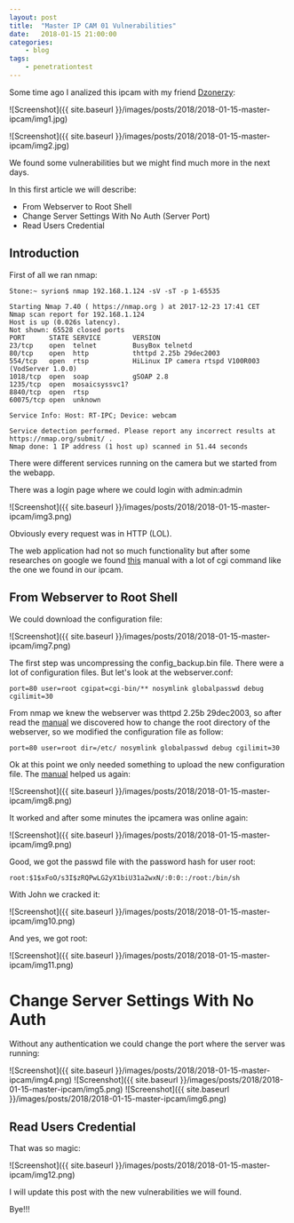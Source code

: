 ```yaml
---
layout: post
title:	"Master IP CAM 01 Vulnerabilities"
date:	2018-01-15 21:00:00
categories:
    - blog
tags:
    - penetrationtest
---
```


Some time ago I analized this ipcam with my friend [Dzonerzy](https://twitter.com/dzonerzy):

![Screenshot]({{ site.baseurl }}/images/posts/2018/2018-01-15-master-ipcam/img1.jpg)

![Screenshot]({{ site.baseurl }}/images/posts/2018/2018-01-15-master-ipcam/img2.jpg)

We found some vulnerabilities but we might find much more in the next days.

In this first article we will describe:

* From Webserver to Root Shell
* Change Server Settings With No Auth (Server Port)
* Read Users Credential

## Introduction

First of all we ran nmap:

~~~
Stone:~ syrion$ nmap 192.168.1.124 -sV -sT -p 1-65535

Starting Nmap 7.40 ( https://nmap.org ) at 2017-12-23 17:41 CET
Nmap scan report for 192.168.1.124
Host is up (0.026s latency).
Not shown: 65528 closed ports
PORT      STATE SERVICE        VERSION
23/tcp    open  telnet         BusyBox telnetd
80/tcp    open  http           thttpd 2.25b 29dec2003
554/tcp   open  rtsp           HiLinux IP camera rtspd V100R003 (VodServer 1.0.0)
1018/tcp  open  soap           gSOAP 2.8
1235/tcp  open  mosaicsyssvc1?
8840/tcp  open  rtsp
60075/tcp open  unknown

Service Info: Host: RT-IPC; Device: webcam

Service detection performed. Please report any incorrect results at https://nmap.org/submit/ .
Nmap done: 1 IP address (1 host up) scanned in 51.44 seconds
~~~

There were different services running on the camera but we started from the webapp.

There was a login page where we could login with admin:admin

![Screenshot]({{ site.baseurl }}/images/posts/2018/2018-01-15-master-ipcam/img3.png)

Obviously every request was in HTTP (LOL).

The web application had not so much functionality but after some researches on google we found [this](http://www.themadhermit.net/wp-content/uploads/2013/03/FI9821W-CGI-Commands.pdf) manual with a lot of cgi command like the one we found in our ipcam. 

## From Webserver to Root Shell

We could download the configuration file:

![Screenshot]({{ site.baseurl }}/images/posts/2018/2018-01-15-master-ipcam/img7.png)

The first step was uncompressing the config_backup.bin file. There were a lot of configuration files. But let's look at the webserver.conf:

~~~
port=80 user=root cgipat=cgi-bin/** nosymlink globalpasswd debug cgilimit=30
~~~

From nmap we knew the webserver was thttpd 2.25b 29dec2003, so after read the [manual](https://acme.com/software/thttpd/thttpd_man.html) we discovered how to change the root directory of the webserver, so we modified the configuration file as follow:

~~~
port=80 user=root dir=/etc/ nosymlink globalpasswd debug cgilimit=30
~~~

Ok at this point we only needed something to upload the new configuration file. The [manual](http://www.themadhermit.net/wp-content/uploads/2013/03/FI9821W-CGI-Commands.pdf) helped us again:

![Screenshot]({{ site.baseurl }}/images/posts/2018/2018-01-15-master-ipcam/img8.png)

It worked and after some minutes the ipcamera was online again:

![Screenshot]({{ site.baseurl }}/images/posts/2018/2018-01-15-master-ipcam/img9.png)

Good, we got the passwd file with the password hash for user root:

~~~
root:$1$xFoO/s3I$zRQPwLG2yX1biU31a2wxN/:0:0::/root:/bin/sh
~~~

With John we cracked it:

![Screenshot]({{ site.baseurl }}/images/posts/2018/2018-01-15-master-ipcam/img10.png)

And yes, we got root:

![Screenshot]({{ site.baseurl }}/images/posts/2018/2018-01-15-master-ipcam/img11.png)

# Change Server Settings With No Auth

Without any authentication we could change the port where the server was running:

![Screenshot]({{ site.baseurl }}/images/posts/2018/2018-01-15-master-ipcam/img4.png)
![Screenshot]({{ site.baseurl }}/images/posts/2018/2018-01-15-master-ipcam/img5.png)
![Screenshot]({{ site.baseurl }}/images/posts/2018/2018-01-15-master-ipcam/img6.png)

## Read Users Credential

That was so magic:

![Screenshot]({{ site.baseurl }}/images/posts/2018/2018-01-15-master-ipcam/img12.png)

I will update this post with the new vulnerabilities we will found.

Bye!!!
